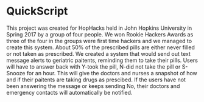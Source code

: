 # QuickScript
This project was created for HopHacks held in John Hopkins University in Spring 2017 by a group of four people. 
We won Rookie Hackers Awards as three of the four in the groups were first time hackers and we managed to create this system.
About 50% of the prescribed pills are either never filled or not taken as prescribed.
We created a system that would send out text message alerts to geriatric paitents, reminding them to take their pills. 
Users will have to answer back with Y-took the pill, N-did not take the pill or S-Snooze for an hour.
This will give the doctors and nurses a snapshot of how and if their paitents are taking drugs as prescibed.
If the users have not been answering the message or keeps sending No, their doctors and emergency contacts will automatically be notified.


